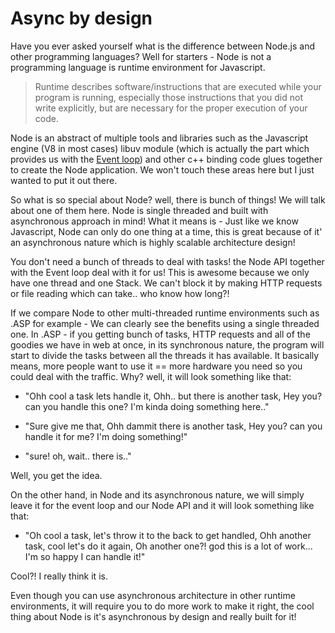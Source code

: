 # Async by design
Have you ever asked yourself what is the difference between Node.js and other programming languages? Well for starters - Node is not a programming language is runtime environment for Javascript.

> Runtime describes software/instructions that are executed while your program is running, especially those instructions that you did not write explicitly, but are necessary for the proper execution of your code. 

Node is an abstract of multiple tools and libraries such as the Javascript engine (V8 in most cases) libuv module (which is actually the part which provides us with the [Event loop](./event_loop)) and other c++ binding code glues together to create the Node application. We won't touch these areas here but I just wanted to put it out there. 

So what is so special about Node? well, there is bunch of things! We will talk about one of them here. Node is single threaded and built with asynchronous approach in mind! What it means is - Just like we know Javascript, Node can only do one thing at a time, this is great because of it' an asynchronous nature which is highly scalable architecture design! 

You don't need a bunch of threads to deal with tasks! the Node API together with the Event loop deal with it for us! 
This is awesome because we only have one thread and one Stack. We can't block it by making HTTP requests or file reading which can take.. who know how long?! 

If we compare Node to other multi-threaded runtime environments such as .ASP for example - We can clearly see the benefits using a single threaded one. In .ASP - if you getting bunch of tasks, HTTP requests and all of the goodies we have in web at once, in its synchronous nature, the program will start to divide the tasks between all the threads it has available. It basically means, more people want to use it == more hardware you need so you could deal with the traffic. Why? well, it will look something like that: 

- "Ohh cool a task lets handle it, Ohh.. but there is another task, Hey you? can you handle this one? I'm kinda doing something here.."

- "Sure give me that, Ohh dammit there is another task, Hey you? can you handle it for me? I'm doing something!"

- "sure! oh, wait.. there is.."

Well, you get the idea. 


On the other hand, in Node and its asynchronous nature, we will simply leave it for the event loop and our Node API and it will look something like that: 

- "Oh cool a task, let's throw it to the back to get handled, Ohh another task, cool let's do it again, Oh another one?! god this is a lot of work... I'm so happy I can handle it!"

Cool?! I really think it is. 


Even though you can use asynchronous architecture in other runtime environments, it will require you to do more work to make it right, the cool thing about Node is it's asynchronous by design and really built for it! 






